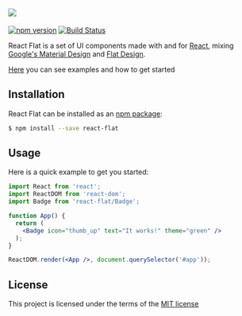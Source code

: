 # <a href='https://k3ira.github.io/react-flat-web'><img src='http://i.imgur.com/zHxviLb.png'></a>

[![npm version](https://img.shields.io/npm/v/react-flat.svg?style=flat-square)](https://www.npmjs.com/package/react-flat) [![Build Status](https://img.shields.io/travis/k3ira/react-flat/master.svg?style=flat-square)](https://travis-ci.org/k3ira/react-flat)

React Flat is a set of UI components made with and for [React](http://facebook.github.io/react/), mixing [Google's Material Design](https://material.google.com/) and [Flat Design](https://en.wikipedia.org/wiki/Flat_design).

<a href='https://k3ira.github.io/react-flat-web'>Here</a> you can see examples and how to get started

## Installation

React Flat can be installed as an [npm package](https://www.npmjs.org/package/react-flat):

```bash
$ npm install --save react-flat
```

## Usage

Here is a quick example to get you started:

```jsx
import React from 'react';
import ReactDOM from 'react-dom';
import Badge from 'react-flat/Badge';

function App() {
  return (
    <Badge icon="thumb_up" text="It works!" theme="green" />
  );
}

ReactDOM.render(<App />, document.querySelector('#app'));
```

## License

This project is licensed under the terms of the
[MIT license](https://github.com/k3ira/react-flat/blob/master/LICENSE)
